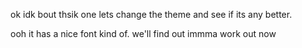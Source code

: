 ok idk bout thsik one lets change the theme and see if its any better. 

ooh it has a nice font kind of. we'll find out
immma work out now

